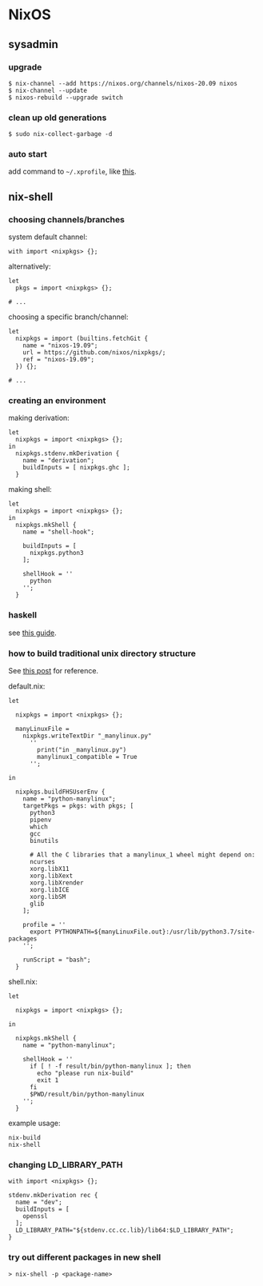 # NixOS

## sysadmin

### upgrade

```
$ nix-channel --add https://nixos.org/channels/nixos-20.09 nixos
$ nix-channel --update
$ nixos-rebuild --upgrade switch
```

### clean up old generations

```
$ sudo nix-collect-garbage -d
```

### auto start

add command to `~/.xprofile`, like [this](https://wiki.archlinux.org/index.php/Xprofile).

## nix-shell

### choosing channels/branches

system default channel:
```
with import <nixpkgs> {};
```

alternatively:

```
let
  pkgs = import <nixpkgs> {};

# ...
```

choosing a specific branch/channel:
```
let
  nixpkgs = import (builtins.fetchGit {
    name = "nixos-19.09";
    url = https://github.com/nixos/nixpkgs/;
    ref = "nixos-19.09";
  }) {};

# ...
```

### creating an environment

making derivation:
```
let
  nixpkgs = import <nixpkgs> {};
in
  nixpkgs.stdenv.mkDerivation {
    name = "derivation";
    buildInputs = [ nixpkgs.ghc ];
  }
```

making shell:
```
let
  nixpkgs = import <nixpkgs> {};
in
  nixpkgs.mkShell {
    name = "shell-hook";

    buildInputs = [
      nixpkgs.python3
    ];

    shellHook = ''
      python
    '';
  }
```

### haskell

see [this guide](https://github.com/Gabriel439/haskell-nix).

### how to build traditional unix directory structure

See [this post](https://sid-kap.github.io/posts/2018-03-08-nix-pipenv.html) for reference.

default.nix:
```
let

  nixpkgs = import <nixpkgs> {};

  manyLinuxFile =
    nixpkgs.writeTextDir "_manylinux.py"
      ''
        print("in _manylinux.py")
        manylinux1_compatible = True
      '';

in

  nixpkgs.buildFHSUserEnv {
    name = "python-manylinux";
    targetPkgs = pkgs: with pkgs; [
      python3
      pipenv
      which
      gcc
      binutils

      # All the C libraries that a manylinux_1 wheel might depend on:
      ncurses
      xorg.libX11
      xorg.libXext
      xorg.libXrender
      xorg.libICE
      xorg.libSM
      glib
    ];

    profile = ''
      export PYTHONPATH=${manyLinuxFile.out}:/usr/lib/python3.7/site-packages
    '';

    runScript = "bash";
  }
```

shell.nix:
```
let

  nixpkgs = import <nixpkgs> {};

in

  nixpkgs.mkShell {
    name = "python-manylinux";

    shellHook = ''
      if [ ! -f result/bin/python-manylinux ]; then
        echo "please run nix-build"
        exit 1
      fi
      $PWD/result/bin/python-manylinux
    '';
  }
```

example usage:
```
nix-build
nix-shell
```

### changing LD\_LIBRARY\_PATH

```
with import <nixpkgs> {};

stdenv.mkDerivation rec {
  name = "dev";
  buildInputs = [
    openssl
  ];
  LD_LIBRARY_PATH="${stdenv.cc.cc.lib}/lib64:$LD_LIBRARY_PATH";
}
```

### try out different packages in new shell

```
> nix-shell -p <package-name>
```

